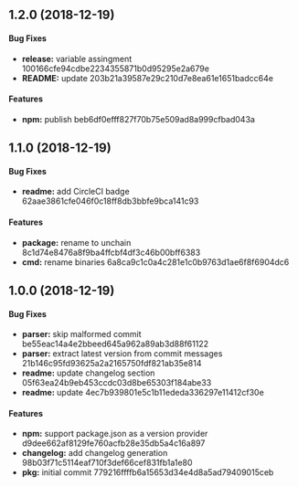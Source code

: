 <a name="1.2.0"></a>
## 1.2.0 (2018-12-19)


#### Bug Fixes

* **release:** variable assingment 100166cfe94cdbe2234355871b0d95295e2a679e
* **README:** update 203b21a39587e29c210d7e8ea61e1651badcc64e

#### Features

* **npm:** publish beb6df0efff827f70b75e509ad8a999cfbad043a


<a name="1.1.0"></a>
## 1.1.0 (2018-12-19)


#### Bug Fixes

* **readme:** add CircleCI badge 62aae3861cfe046f0c18ff8db3bbfe9bca141c93

#### Features

* **package:** rename to unchain 8c1d74e8476a8f9ba4ffcbf4df3c46b00bff6383
* **cmd:** rename binaries 6a8ca9c1c0a4c281e1c0b9763d1ae6f8f6904dc6


<a name="1.0.0"></a>
## 1.0.0 (2018-12-19)


#### Bug Fixes

* **parser:** skip malformed commit be55eac14a4e2bbeed645a962a89ab3d88f61122
* **parser:** extract latest version from commit messages 21b146c95fd93625a2a2165750fdf821ab35e814
* **readme:** update changelog section 05f63ea24b9eb453ccdc03d8be65303f184abe33
* **readme:** update 4ec7b939801e5c1b11ededa336297e11412cf30e

#### Features

* **npm:** support package.json as a version provider d9dee662af8129fe760acfb28e35db5a4c16a897
* **changelog:** add changelog generation 98b03f71c5114eaf710f3def66cef831fb1a1e80
* **pkg:** initial commit 779216ffffb6a15653d34e4d8a5ad79409015ceb



